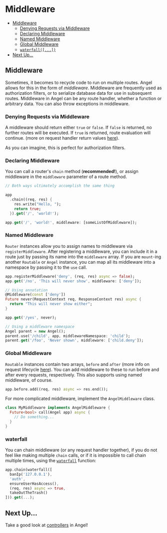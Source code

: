 # Middleware

* [Middleware](middleware.md#middleware)
  * [Denying Requests via Middleware](middleware.md#denying-requests-via-middleware)
  * [Declaring Middleware](middleware.md#declaring-middleware)
  * [Named Middleware](middleware.md#named-middleware)
  * [Global Middleware](middleware.md#global-middleware)
  * [`waterfall([...])`](middleware.md#waterfall)
* [Next Up...](middleware.md#next-up)

## Middleware

Sometimes, it becomes to recycle code to run on multiple routes. Angel allows for this in the form of _middleware_. Middleware are frequently used as authorization filters, or to serialize database data for use in subsequent routes. Middleware in Angel can be any route handler, whether a function or arbitrary data. You can also throw exceptions in middleware.

### Denying Requests via Middleware

A middleware should return either `true` or `false`. If `false` is returned, no further routes will be executed. If `true` is returned, route evaluation will continue. \(more on request handler return values [here](https://github.com/angel-dart/angel/wiki/Requests-&-Responses#return-values)\).

As you can imagine, this is perfect for authorization filters.

### Declaring Middleware

You can call a router's `chain` method \(**recommended!**\), or assign middleware in the `middleware` parameter of a route method.

```dart
// Both ways ultimately accomplish the same thing

app
  .chain((req, res) {
    res.write("Hello, ");
    return true;
  }).get('/', 'world!');

app.get('/', 'world!', middleware: [someListOfMiddleware]);
```

### Named Middleware

`Router` instances allow you to assign names to middleware via `registerMiddleware`. After registering a middleware, you can include it in a route just by passing its name into the `middleware` array. If you are `mount`-ing another `Routable` or `Angel` instance, you can map all its middleware into a namespace by passing it to the `use` call.

```dart
app.registerMiddleware('deny', (req, res) async => false);
app.get('/no', 'This will never show', middleware: ['deny']);

// Using annotation
@Middleware(const ['deny'])
Future never(RequestContext req, ResponseContext res) async {
  return "This will never show either";
}

app.get('/yes', never);

// Using a middleware namespace
Angel parent = new Angel();
parent.use('/child', app, middlewareNamespace: 'child');
parent.get('/foo', 'Never shown', middleware: ['child.deny']);
```

### Global Middleware

`Routable` instances contain two arrays, `before` and `after` \(more info on request lifecycle [here](https://github.com/angel-dart/angel/wiki/Request-Lifecycle)\). You can add middleware to these to run before and after every requests, respectively. This also supports using named middleware, of course.

```dart
app.before.add((req, res) async => res.end());
```

For more complicated middleware, implement the `AngelMiddleware` class.

```dart
class MyMiddleware implements AngelMiddleware {
  Future<bool> call(Angel app) async {
    // Do something...
  }
}
```

### waterfall

You can chain middleware \(or any request handler together\), if you do not feel like making multiple `chain` calls, or if it is impossible to call chain multiple times, using the [`waterfall`](https://www.dartdocs.org/documentation/angel_common/latest/angel_common/waterfall.html) function:

```dart
app.chain(waterfall([
  banIp('127.0.0.1'),
  'auth',
  ensureUserHasAccess(),
  (req, res) async => true,
  takeOutTheTrash()
])).get(...);
```

## Next Up...

Take a good look at [controllers](https://github.com/angel-dart/angel/wiki/Controllers) in Angel!

